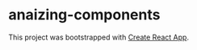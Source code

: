 # anaizing-components





This project was bootstrapped with [Create React App](https://github.com/facebookincubator/create-react-app).